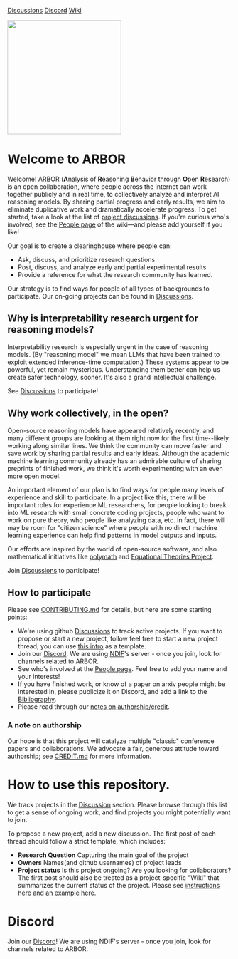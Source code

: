 [Discussions](https://github.com/ArborProject/arborproject.github.io/discussions) [Discord](https://discord.com/channels/1092554540231962686/1337468527665352774) [Wiki](https://github.com/ARBORproject/arborproject.github.io/wiki)

<img src="https://arborproject.github.io/arbor-logo.png" width="256" style="margin:0">

# Welcome to ARBOR

Welcome! 
ARBOR (**A**nalysis of **R**easoning **B**ehavior through **O**pen **R**esearch)  is an open collaboration, where people across the internet can work together publicly and in real time, to collectively analyze and interpret AI reasoning models. 
By sharing partial progress and early results, we aim to eliminate duplicative work and dramatically accelerate progress.
To get started, take a look at the list of [project discussions](https://github.com/ArborProject/arborproject.github.io/discussions). If you're curious who's involved, see the [People page](https://github.com/ArborProject/arborproject.github.io/wiki/People) of the wiki—and please add yourself if you like!

Our goal is to create a clearinghouse where people can:
* Ask, discuss, and prioritize research questions
* Post, discuss, and analyze early and partial experimental results
* Provide a reference for what the research community has learned.
  
Our strategy is to find ways for people of all types of backgrounds to participate.
Our on-going projects can be found in [Discussions](https://github.com/ArborProject/arborproject.github.io/discussions).

## Why is interpretability research urgent for reasoning models?

Interpretability research is especially urgent in the case of reasoning models. (By "reasoning model" we mean LLMs that have been trained to exploit extended inference-time computation.) These systems appear to be powerful, yet remain mysterious. Understanding them better can help us create safer technology, sooner. It's also a grand intellectual challenge.

See [Discussions](https://github.com/ArborProject/arborproject.github.io/discussions) to participate!


## Why work collectively, in the open?

Open-source reasoning models have appeared relatively recently, and many different groups are looking at them right now for the first time--likely working along similar lines. We think the community can move faster and save work by sharing partial results and early ideas. Although the academic machine learning community already has an admirable culture of sharing preprints of finished work, we think it's worth experimenting with an even more open model.

An important element of our plan is to find ways for people many levels of experience and skill to participate. In a project like this, there will be important roles for experience ML researchers, for people looking to break into ML research with small concrete coding projects, people who want to work on pure theory, who people like analyzing data, etc. In fact, there will may be room for "citizen science" where people with no direct machine learning experience can help find patterns in model outputs and inputs.

Our efforts are inspired by the world of open-source software, and also mathematical initiatives like [polymath](https://en.wikipedia.org/wiki/Polymath_Project) and [Equational Theories Project](https://teorth.github.io/equational_theories).

Join [Discussions](https://github.com/ArborProject/arborproject.github.io/discussions) to participate!

## How to participate

Please see [CONTRIBUTING.md](https://github.com/ArborProject/arborproject.github.io/blob/main/CONTRIBUTING.md) for details, but here are some starting points:

* We're using github [Discussions](https://github.com/ArborProject/arborproject.github.io/discussions) to track active projects. If you want to propose or start a new project, follow feel free to start a new project thread; you can use [this intro](https://github.com/ArborProject/arborproject.github.io/discussions/1) as a template.
* Join our [Discord](https://discord.gg/SeBdQbRPkA). We are using [NDIF](https://ndif.us/)'s server - once you join, look for channels related to ARBOR.
* See who's involved at the [People page](https://github.com/ArborProject/arborproject.github.io/wiki/People). Feel free to add your name and your interests!
* If you have finished work, or know of a paper on arxiv people might be interested in, please publicize it on Discord, and add a link to the [Bibliography](https://github.com/ArborProject/arborproject.github.io/wiki/Bibliography).
* Please read through our [notes on authorship/credit](https://github.com/ArborProject/arborproject.github.io/blob/main/CREDIT.md).


### A note on authorship

Our hope is that this project will catalyze multiple "classic" conference papers and collaborations. We advocate a fair, generous attitude toward authorship; see [CREDIT.md](https://github.com/ArborProject/arborproject.github.io/blob/main/CREDIT.md) for more information.



# How to use this repository.

We track projects in the [Discussion](https://github.com/ArborProject/arborproject.github.io/discussions) section.
Please browse through this list to get a sense of ongoing work, and find projects you might potentially want to join.

To propose a new project, add a new discussion.
The first post of each thread should follow a strict template, which includes:
- **Research Question** Capturing the main goal of the project
- **Owners** Names(and github usernames) of project leads 
- **Project status** Is this project ongoing? Are you looking for collaborators?
The first post should also be treated as a project-specific "Wiki" that summarizes the current status of the project. Please see [instructions here](https://github.com/ArborProject/arborproject.github.io/discussions/1) and [an example here](https://github.com/ArborProject/arborproject.github.io/discussions/6).



# Discord

Join our [Discord](https://discord.gg/SeBdQbRPkA)! We are using NDIF's server - once you join, look for channels related to ARBOR.
